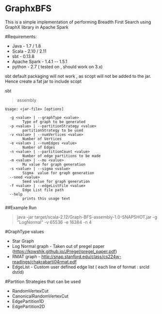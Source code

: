 # GraphxBFS

This is a simple implementation of performing Breadth First Search using GraphX library in Apache Spark

#Requirements:

* Java - 1.7 / 1.8
* Scala - 2.10 / 2.11
* sbt - 0.13.8
* Apache Spark - 1.4.1 -- 1.5.1
* python - 2.7 ( tested on , should work on 3.x)


sbt default packaging will not work , as scopt will not be added to the jar.
Hence create a fat jar to include scopt

sbt
> assembly

```
Usage: <jar-file> [options]  
  
  -g <value> | --graphType <value>  
        Type of graph to be generated  
  -p <value> | --partitionStrategy <value>  
        partitionStrategy to be used  
  -v <value> | --numVertices <value>  
        Number of Vertices  
  -e <value> | --numEdges <value>  
        Number of Edges  
  -n <value> | --partitionCount <value>  
        Number of edge partitions to be made  
  -m <value> | --mu <value>  
        Mu value for graph generation  
  -s <value> | --sigma <value>  
        Sigma  value for graph generation  
  --seed <value>  
        Seed value for graph generation  
  -f <value> | --edgeListFile <value>  
        Edge List file path  
  --help  
        prints this usage text  

```

##Example Run

> java -jar target/scala-2.12/Graph-BFS-assembly-1.0-SNAPSHOT.jar -g "LogNormal" -v 65536 -e 16384 -n 4

#GraphType values  
* Star Graph   
* Log Normal graph - Taken out of pregel paper (https://kowshik.github.io/JPregel/pregel_paper.pdf)  
* RMAT graph - http://snap.stanford.edu/class/cs224w-readings/chakrabarti04rmat.pdf  
* EdgeList - Custom user defined edge list ( each line of format : srcId dstId)  
  
#Partition Strategies that can be used  
* RandomVertexCut  
* CanonicalRandomVertexCut  
* EdgePartition1D  
* EdgePartition2D  

  



